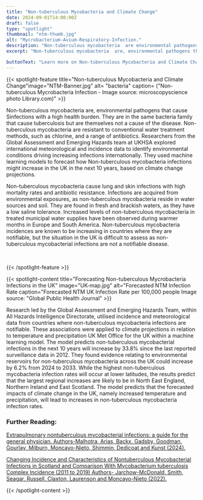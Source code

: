 ```yaml
---
title: "Non-tuberculous Mycobacteria and Climate Change"
date: 2024-09-01T14:00:00Z
draft: false
type: "spotlight"
thumbnail: "ntm-thumb.jpg"
alt: "Mycrobacterium-Avium-Respiratory-Infection."
description: "Non-tuberculous mycobacteria  are environmental pathogens that cause infections with a high health burden. They are in the same bacteria family that cause tuberculosis but are themselves not a cause of tuberculosis.  Non-tuberculous mycobacteria are resistant to conventional water treatment methods, such as chlorine, and a range of antibiotics. Researchers from the Global Assessment and Emerging Hazards team at UKHSA explored international meteorological and incidence data to identify environmental conditions driving increasing infections internationally. They used machine learning models to forecast how Non-tuberculous mycobacteria infections might increase in the UK in the next 10 years, based on climate change projections."
excerpt: "Non-tuberculous mycobacteria  are, environmental pathogens that cause infections with a high health burden. They are in the same bacteria family that cause tuberculosis but are themselves not a cause of tuberculosis.  Non-tuberculous are resistant to conventional water treatment methods, such as chlorine, and a range of antibiotics. Researchers from the Global Assessment and Emerging Hazards team at UKHSA explored international meteorological and incidence data to identify environmental conditions driving increasing infections internationally. They used machine learning models to forecast how Non-tuberculous mycobacteria infections might increase in the UK in the next 10 years, based on climate change projections."

buttonText: "Learn more on Non-tuberculous Mycobacteria and Climate Change"
---
```


{{< spotlight-feature title="Non-tuberculous Mycobacteria and Climate Change"image="NTM-Banner.jpg" alt= "bacteria" caption= ("Non-tuberculous Mycrobacteria Infection - Image source: microscopyscience photo Library.com)" >}}

<p>Non-tuberculous mycobacteria are, environmental pathogens that cause Sinfections with a high health burden. They are in the same bacteria family that cause tuberculosis but are themselves not a cause of the disease. Non-tuberculous mycobacteria are resistant to conventional water treatment methods, such as chlorine, and a range of antibiotics. Researchers from the Global Assessment and Emerging Hazards team at UKHSA explored international meteorological and incidence data to identify environmental conditions driving increasing infections internationally. They used machine learning models to forecast how Non-tuberculous mycobacteria infections might increase in the UK in the next 10 years, based on climate change projections.</p> 

<p>Non-tuberculous mycobacteria cause lung and skin infections with high mortality rates and antibiotic resistance. Infections are acquired from environmental exposures, as non-tuberculous mycobacteria reside in water sources and soil. They are found in fresh and brackish waters, as they have a low saline tolerance. Increased levels of non-tuberculous mycobacteria in treated municipal water supplies have been observed during warmer months in Europe and South America. Non-tuberculous mycobacteria incidences are known to be increasing in countries where they are notifiable, but the situation in the UK is difficult to assess as non-tuberculous mycobacterial infections are not a notifiable disease. </p>



<p><a style="color:white;" href="https://researchportal.ukhsa.gov.uk/en/persons/paul-omahoney"> Author: Paul O&#39;Mahoney UKHSA Research Profile </a></p>
{{< /spotlight-feature >}}

{{< spotlight-content title="Forecasting Non-tuberculous Mycrobacteria Infections in the UK" image="UK-map.jpg" alt="Forecasted NTM Infection Rate  caption="Forecasted NTM UK Infection Rate per 100,000 people Image source: "Global Public Health Journal" >}}

<p>Research led by the Global Assessment and Emerging Hazards Team, within All Hazards Intelligence Directorate, utilised incidence and meteorological data from countries where non-tuberculous mycobacteria infections are notifiable. These associations were applied to climate projections in relation to temperature and precipitation UK Met Office for the UK within a machine learning model. The model predicts non-tuberculous mycobacterial infections in the next 10 years will increase by 33.8% since the last reported surveillance data in 2012. They found evidence relating to environmental reservoirs for non-tuberculous mycobacteria across the UK could increase by 6.2% from 2024 to 2033. While the highest non-tuberculous mycobacteria infection rates will occur at lower latitudes, the results predict that the largest regional increases are likely to be in North East England, Northern Ireland and East Scotland. The model predicts that the forecasted impacts of climate change in the UK, namely increased temperature and precipitation, will lead to increases in non-tuberculous mycobacteria infection rates.</p>


<h3 class="red d-none d-lg-block">Further Reading:</h3>
<p><a href="https://www.sciencedirect.com/science/article/pii/S1470211824000046?via%3Dihub" target="_blank">Extrapulmonary nontuberculous mycobacterial infections: a guide for the general physician. Authors-Malhotra, Arias, Backx, Gadsby, Goodman, Gourlay, Milburn, Moncayo-Nieto, Shimmin, Dedicoat and Kunst (2024).</a></p>
<p><a href="" target="_blank">Changing Incidence and Characteristics of Nontuberculous Mycobacterial Infections in Scotland and Comparison With Mycobacterium tuberculosis Complex Incidence (2011 to 2019) Authors- Jarchow-McDonald, Smith, Seagar, Russell, Claxton, Laurenson and Moncayo-Nieto (2022).</a><p>

{{< /spotlight-content >}}
